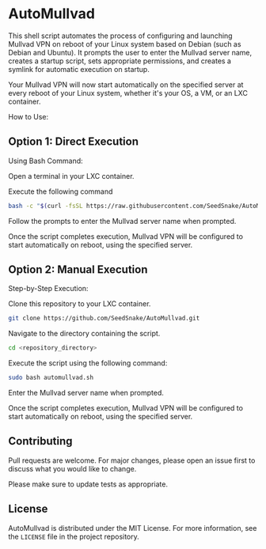 # AutoMullvad

This shell script automates the process of configuring and launching Mullvad VPN on reboot of your Linux system based on Debian (such as Debian and Ubuntu). It prompts the user to enter the Mullvad server name, creates a startup script, sets appropriate permissions, and creates a symlink for automatic execution on startup. 

Your Mullvad VPN will now start automatically on the specified server at every reboot of your Linux system, whether it's your OS, a VM, or an LXC container.

How to Use:

## Option 1: Direct Execution
Using Bash Command:

Open a terminal in your LXC container.

Execute the following command

```bash
bash -c "$(curl -fsSL https://raw.githubusercontent.com/SeedSnake/AutoMullvad/main/automullvad.sh)"
```
Follow the prompts to enter the Mullvad server name when prompted.

Once the script completes execution, Mullvad VPN will be configured to start automatically on reboot, using the specified server.

## Option 2: Manual Execution
Step-by-Step Execution:

Clone this repository to your LXC container.

```bash
git clone https://github.com/SeedSnake/AutoMullvad.git
```
Navigate to the directory containing the script.

```bash
cd <repository_directory>
```
Execute the script using the following command:

```bash
sudo bash automullvad.sh
```
Enter the Mullvad server name when prompted.

Once the script completes execution, Mullvad VPN will be configured to start automatically on reboot, using the specified server.

## Contributing

Pull requests are welcome. For major changes, please open an issue first
to discuss what you would like to change.

Please make sure to update tests as appropriate.

## License

AutoMullvad is distributed under the MIT License. For more information, see the `LICENSE` file in the project repository.

